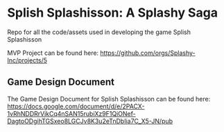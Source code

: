 # Splish Splashisson: A Splashy Saga
Repo for all the code/assets used in developing the game Splish Splashisson

MVP Project can be found here: https://github.com/orgs/Splashy-Inc/projects/5

## Game Design Document
The Game Design Document for Splish Splashisson can be found here: https://docs.google.com/document/d/e/2PACX-1vRhNDDRrVjkCq4nSAN15rubiXz9F1QiONef-DagtoODgihTGSxeo8LGCJv8K3u2eTnDbIia7C_X5-JN/pub
